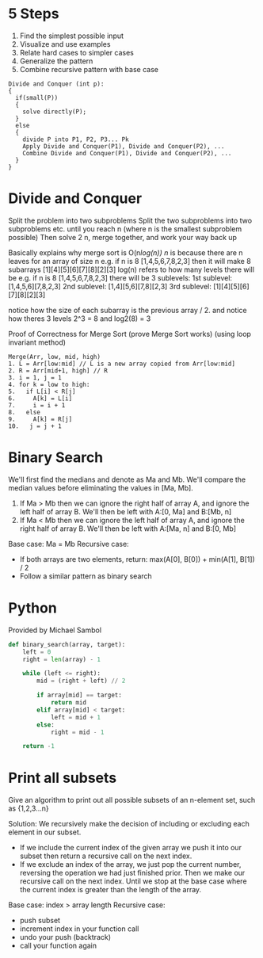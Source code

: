 # 5 Steps
1. Find the simplest possible input
2. Visualize and use examples
3. Relate hard cases to simpler cases
4. Generalize the pattern
5. Combine recursive pattern with base case

```
Divide and Conquer (int p):
{
  if(small(P))
  {
    solve directly(P);
  }
  else
  {
    divide P into P1, P2, P3... Pk
    Apply Divide and Conquer(P1), Divide and Conquer(P2), ...
    Combine Divide and Conquer(P1), Divide and Conquer(P2), ...
  }
}
```

# Divide and Conquer

Split the problem into two subproblems
Split the two subproblems into two subproblems
etc. until you reach n (where n is the smallest subproblem possible)
Then solve 2 n, merge together, and work your way back up

Basically explains why merge sort is O(n*log(n))
n* is because there are n leaves for an array of size n
e.g. if n is 8 [1,4,5,6,7,8,2,3] then it will make 8 subarrays [1][4][5][6][7][8][2][3]
log(n) refers to how many levels there will be
e.g. if n is 8 [1,4,5,6,7,8,2,3] there will be 3 sublevels:
1st sublevel: [1,4,5,6][7,8,2,3]
2nd sublevel: [1,4][5,6][7,8][2,3]
3rd sublevel: [1][4][5][6][7][8][2][3]

notice how the size of each subarray is the previous array / 2. and notice how theres 3 levels
2^3 = 8 and log2(8) = 3

Proof of Correctness for Merge Sort (prove Merge Sort works)
(using loop invariant method)

```
Merge(Arr, low, mid, high)
1. L = Arr[low:mid] // L is a new array copied from Arr[low:mid]
2. R = Arr[mid+1, high] // R
3. i = 1, j = 1
4. for k = low to high:
5.   if L[i] < R[j]
6.     A[k] = L[i]
7.     i = i + 1
8.   else
9.     A[k] = R[j]
10.   j = j + 1
```

# Binary Search

We'll first find the medians and denote as Ma and Mb. We'll compare the median values before eliminating the values in [Ma, Mb].
1. If Ma > Mb then we can ignore the right half of array A, and ignore the left half of array B. We'll then be left with A:[0, Ma] and B:[Mb, n]
2. If Ma < Mb then we can ignore the left half of array A, and ignore the right half of array B. We'll then be left with A:[Ma, n] and B:[0, Mb]

Base case: Ma = Mb
Recursive case:
- If both arrays are two elements, return: max(A[0], B[0]) + min(A[1], B[1]) / 2
- Follow a similar pattern as binary search

# Python

Provided by Michael Sambol

```py
def binary_search(array, target):
    left = 0
    right = len(array) - 1

    while (left <= right):
        mid = (right + left) // 2

        if array[mid] == target:
            return mid
        elif array[mid] < target: 
            left = mid + 1
        else:
            right = mid - 1

    return -1
```

# Print all subsets
Give an algorithm to print out all possible subsets of an n-element set, such as {1,2,3...n}

Solution: We recursively make the decision of including or excluding each element in our subset.
- If we include the current index of the given array we push it into our subset then return a recursive call on the next index.
- If we exclude an index of the array, we just pop the current number, reversing the operation we had just finished prior. Then we make our recursive call on the next index.
Until we stop at the base case where the current index is greater than the length of the array.

Base case: index > array length
Recursive case:
- push subset
- increment index in your function call
- undo your push (backtrack)
- call your function again
